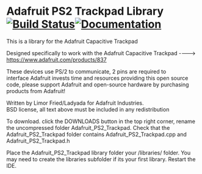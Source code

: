 # Adafruit PS2 Trackpad Library [![Build Status](https://github.com/adafruit/Adafruit-PS2-Trackpad/workflows/Arduino%20Library%20CI/badge.svg)](https://github.com/adafruit/Adafruit-PS2-Trackpad/actions)[![Documentation](https://github.com/adafruit/ci-arduino/blob/master/assets/doxygen_badge.svg)](http://adafruit.github.io/Adafruit-PS2-Trackpad/html/index.html)

This is a library for the Adafruit Capacitive Trackpad

  Designed specifically to work with the Adafruit Capacitive Trackpad 
  ----> https://www.adafruit.com/products/837

These devices use PS/2 to communicate, 2 pins are required to  
interface
Adafruit invests time and resources providing this open source code, 
please support Adafruit and open-source hardware by purchasing 
products from Adafruit!

Written by Limor Fried/Ladyada for Adafruit Industries.  
BSD license, all text above must be included in any redistribution

To download. click the DOWNLOADS button in the top right corner, rename the uncompressed folder Adafruit_PS2_Trackpad. Check that the Adafruit_PS2_Trackpad folder contains Adafruit_PS2_Trackpad.cpp and Adafruit_PS2_Trackpad.h

Place the Adafruit_PS2_Trackpad library folder your <arduinosketchfolder>/libraries/ folder. You may need to create the libraries subfolder if its your first library. Restart the IDE.
